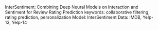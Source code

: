 InterSentiment: Combining Deep Neural Models on Interaction and Sentiment for Review Rating Prediction
keywords: collaborative filtering, rating prediction, personalization
Model: InterSentiment
Data: IMDB, Yelp-13, Yelp-14
